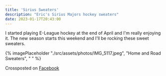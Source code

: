 ```yaml
---
title: 'Sirius Sweaters'
description: "Eric's Sirius Majors hockey sweaters"
date: 2023-01-17T20:43:00
---
```


I started playing E-League hockey at the end of April and I'm really enjoying it.  The new season starts this weekend and I'll be rocking these sweet sweaters.

{% imagePlaceholder "./src/assets/photos/IMG_5117.jpeg", "Home and Road Sweaters", " " %}

Crossposted on [Facebook](https://www.facebook.com/ecrosstexas/posts/pfbid0R8SBvCiJQP4y3Ppdh1QRXfyBsn413HYCUGRVq1QbfDs3SGvHRqzNDN6StuerCtiSl)
